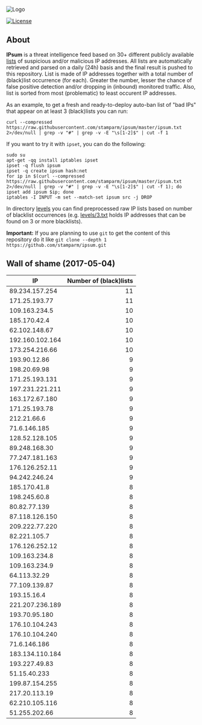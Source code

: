 ![Logo](logo.png)

[![License](https://img.shields.io/badge/license-Public_domain-red.svg)](https://wiki.creativecommons.org/wiki/Public_domain)

About
----

**IPsum** is a threat intelligence feed based on 30+ different publicly available [lists](https://github.com/stamparm/maltrail) of suspicious and/or malicious IP addresses. All lists are automatically retrieved and parsed on a daily (24h) basis and the final result is pushed to this repository. List is made of IP addresses together with a total number of (black)list occurrence (for each). Greater the number, lesser the chance of false positive detection and/or dropping in (inbound) monitored traffic. Also, list is sorted from most (problematic) to least occurent IP addresses.

As an example, to get a fresh and ready-to-deploy auto-ban list of "bad IPs" that appear on at least 3 (black)lists you can run:

```
curl --compressed https://raw.githubusercontent.com/stamparm/ipsum/master/ipsum.txt 2>/dev/null | grep -v "#" | grep -v -E "\s[1-2]$" | cut -f 1
```

If you want to try it with `ipset`, you can do the following:

```
sudo su
apt-get -qq install iptables ipset
ipset -q flush ipsum
ipset -q create ipsum hash:net
for ip in $(curl --compressed https://raw.githubusercontent.com/stamparm/ipsum/master/ipsum.txt 2>/dev/null | grep -v "#" | grep -v -E "\s[1-2]$" | cut -f 1); do ipset add ipsum $ip; done
iptables -I INPUT -m set --match-set ipsum src -j DROP
```

In directory [levels](levels) you can find preprocessed raw IP lists based on number of blacklist occurrences (e.g. [levels/3.txt](levels/3.txt) holds IP addresses that can be found on 3 or more blacklists).

**Important:** If you are planning to use `git` to get the content of this repository do it like `git clone --depth 1 https://github.com/stamparm/ipsum.git`

Wall of shame (2017-05-04)
----

|IP|Number of (black)lists|
|---|--:|
89.234.157.254|11
171.25.193.77|11
109.163.234.5|10
185.170.42.4|10
62.102.148.67|10
192.160.102.164|10
173.254.216.66|10
193.90.12.86|9
198.20.69.98|9
171.25.193.131|9
197.231.221.211|9
163.172.67.180|9
171.25.193.78|9
212.21.66.6|9
71.6.146.185|9
128.52.128.105|9
89.248.168.30|9
77.247.181.163|9
176.126.252.11|9
94.242.246.24|9
185.170.41.8|8
198.245.60.8|8
80.82.77.139|8
87.118.126.150|8
209.222.77.220|8
82.221.105.7|8
176.126.252.12|8
109.163.234.8|8
109.163.234.9|8
64.113.32.29|8
77.109.139.87|8
193.15.16.4|8
221.207.236.189|8
193.70.95.180|8
176.10.104.243|8
176.10.104.240|8
71.6.146.186|8
183.134.110.184|8
193.227.49.83|8
51.15.40.233|8
199.87.154.255|8
217.20.113.19|8
62.210.105.116|8
51.255.202.66|8
